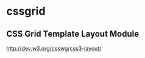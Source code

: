 cssgrid
=======

CSS Grid Template Layout Module
-------------------------------

http://dev.w3.org/csswg/css3-layout/
